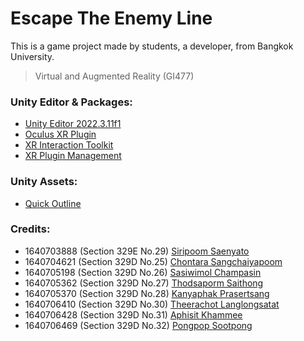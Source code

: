 # Escape The Enemy Line

This is a game project made by students, a developer, from Bangkok University.

> Virtual and Augmented Reality (GI477)

### Unity Editor & Packages:

- [Unity Editor 2022.3.11f1]
- [Oculus XR Plugin]
- [XR Interaction Toolkit]
- [XR Plugin Management]

### Unity Assets:
- [Quick Outline]

### Credits:
- 1640703888 (Section 329E No.29) [Siripoom Saenyato]
- 1640704621 (Section 329D No.25) [Chontara Sangchaiyapoom]
- 1640705198 (Section 329D No.26) [Sasiwimol Champasin]
- 1640705362 (Section 329D No.27) [Thodsaporm Saithong]
- 1640705370 (Section 329D No.28) [Kanyaphak Prasertsang]
- 1640706410 (Section 329D No.30) [Theerachot Langlongsatat]
- 1640706428 (Section 329D No.31) [Aphisit Khammee]
- 1640706469 (Section 329D No.32) [Pongpop Sootpong]

[Unity Editor 2022.3.11f1]: https://unity.com/releases/editor/whats-new/2022.3.11
[Oculus XR Plugin]: https://docs.unity3d.com/Manual/com.unity.xr.oculus.html
[XR Interaction Toolkit]: https://docs.unity3d.com/Manual/com.unity.xr.interaction.toolkit.html
[XR Plugin Management]: https://docs.unity3d.com/Manual/com.unity.xr.management.html
[Quick Outline]: https://assetstore.unity.com/packages/tools/particles-effects/quick-outline-115488
[Siripoom Saenyato]: https://github.com/Gunipoom
[Chontara Sangchaiyapoom]: https://github.com/Chontara
[Sasiwimol Champasin]: https://github.com/Bunnauyx21
[Thodsaporm Saithong]: https://github.com/thodsaporm
[Kanyaphak Prasertsang]: https://github.com/MHmermaid
[Theerachot Langlongsatat]: https://github.com/BriterNC
[Aphisit Khammee]: https://github.com/9Aphisit
[Pongpop Sootpong]: https://github.com/Latte1408
